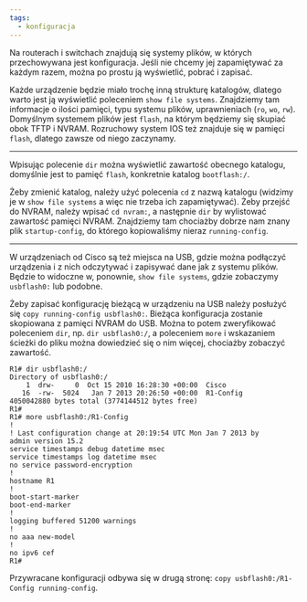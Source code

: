 ```yaml
---
tags:
  - konfiguracja
---
```

Na routerach i switchach znajdują się systemy plików, w których przechowywana jest konfiguracja. Jeśli nie chcemy jej zapamiętywać za każdym razem, można po prostu ją wyświetlić, pobrać i zapisać.

Każde urządzenie będzie miało trochę inną strukturę katalogów, dlatego warto jest ją wyświetlić poleceniem `show file systems`. Znajdziemy tam informacje o ilości pamięci, typu systemu plików, uprawnieniach (`ro`, `wo`, `rw`). Domyślnym systemem plików jest `flash`, na którym będziemy się skupiać obok TFTP i NVRAM. Rozruchowy system IOS też znajduje się w pamięci `flash`, dlatego zawsze od niego zaczynamy.

___

Wpisując polecenie `dir` można wyświetlić zawartość obecnego katalogu, domyślnie jest to pamięć `flash`, konkretnie katalog `bootflash:/`.

Żeby zmienić katalog, należy użyć polecenia `cd` z nazwą katalogu (widzimy je w `show file systems` a więc nie trzeba ich zapamiętywać). Żeby przejść do NVRAM, należy wpisać `cd nvram:`, a następnie `dir` by wylistować zawartość pamięci NVRAM. Znajdziemy tam chociażby dobrze nam znany plik `startup-config`, do którego kopiowaliśmy nieraz `running-config`.

___

W urządzeniach od Cisco są też miejsca na USB, gdzie można podłączyć urządzenia i z nich odczytywać i zapisywać dane jak z systemu plików. Będzie to widoczne w, ponownie, `show file systems`, gdzie zobaczymy `usbflash0:` lub podobne.

Żeby zapisać konfigurację bieżącą w urządzeniu na USB należy posłużyć się `copy running-config usbflash0:`. Bieżąca konfiguracja zostanie skopiowana z pamięci NVRAM do USB. Można to potem zweryfikować poleceniem `dir`, np. `dir usbflash0:/`, a poleceniem `more` i wskazaniem ścieżki do pliku można dowiedzieć się o nim więcej, chociażby zobaczyć zawartość.

```
R1# dir usbflash0:/
Directory of usbflash0:/
    1  drw-     0  Oct 15 2010 16:28:30 +00:00  Cisco
   16  -rw-  5024   Jan 7 2013 20:26:50 +00:00  R1-Config
4050042880 bytes total (3774144512 bytes free)
R1#
R1# more usbflash0:/R1-Config
!
! Last configuration change at 20:19:54 UTC Mon Jan 7 2013 by
admin version 15.2
service timestamps debug datetime msec
service timestamps log datetime msec
no service password-encryption
!
hostname R1
!
boot-start-marker
boot-end-marker
!
logging buffered 51200 warnings
!
no aaa new-model
!
no ipv6 cef
R1#
```

Przywracane konfiguracji odbywa się w drugą stronę: `copy usbflash0:/R1-Config running-config`.

